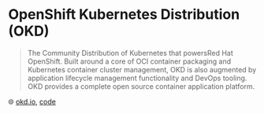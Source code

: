 # OpenShift Kubernetes Distribution (OKD)

> The Community Distribution of Kubernetes that powersRed Hat OpenShift.
> Built around a core of OCI container packaging and Kubernetes container cluster management, OKD is also augmented by application lifecycle management functionality and DevOps tooling.
> OKD provides a complete open source container application platform.

🌐 [okd.io](https://www.okd.io/), [code](https://github.com/okd-project)
